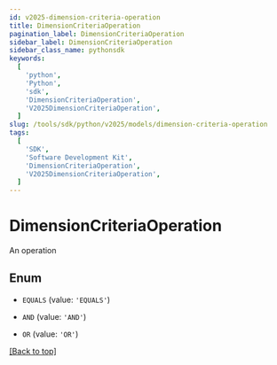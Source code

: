 ```yaml
---
id: v2025-dimension-criteria-operation
title: DimensionCriteriaOperation
pagination_label: DimensionCriteriaOperation
sidebar_label: DimensionCriteriaOperation
sidebar_class_name: pythonsdk
keywords:
  [
    'python',
    'Python',
    'sdk',
    'DimensionCriteriaOperation',
    'V2025DimensionCriteriaOperation',
  ]
slug: /tools/sdk/python/v2025/models/dimension-criteria-operation
tags:
  [
    'SDK',
    'Software Development Kit',
    'DimensionCriteriaOperation',
    'V2025DimensionCriteriaOperation',
  ]
---
```


# DimensionCriteriaOperation

An operation

## Enum

- `EQUALS` (value: `'EQUALS'`)

- `AND` (value: `'AND'`)

- `OR` (value: `'OR'`)

[[Back to top]](#)
